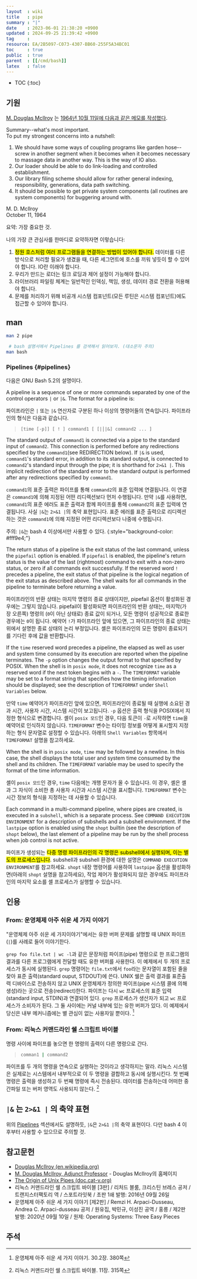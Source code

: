 ```yaml
---
layout  : wiki
title   : pipe
summary : "|"
date    : 2023-06-01 21:38:20 +0900
updated : 2024-09-25 21:39:42 +0900
tag     : 
resource: EA/2B5097-C073-4307-BB60-255F5A34BC01
toc     : true
public  : true
parent  : [[/cmd/bash]]
latex   : false
---
```

* TOC
{:toc}

## 기원

[M. Douglas McIlroy]( https://www.cs.dartmouth.edu/~doug/ ) 는 [1964년 10월 11일에 다음과 같은 메모를 작성했다]( http://doc.cat-v.org/unix/pipes/ ).

>
Summary--what's most important.  
To put my strongest concerns into a nutshell:  
>
1. We should have some ways of coupling programs like garden hose--screw in another segment when it becomes when it becomes necessary to massage data in another way. This is the way of IO also.
2. Our loader should be able to do link-loading and controlled establishment.
3. Our library filing scheme should allow for rather general indexing, responsibility, generations, data path switching.
4. It should be possible to get private system components (all routines are system components) for buggering around with.
>
M. D. McIlroy  
October 11, 1964

요약: 가장 중요한 것.

나의 가장 큰 관심사를 한마디로 요약하자면 이렇습니다:

1. <mark>정원 호스처럼 여러 프로그램들을 연결하는 방법이 있어야 합니다.</mark> 데이터를 다른 방식으로 처리할 필요가 생겼을 때, 다른 세그먼트에 호스를 끼워 넣듯이 할 수 있어야 합니다. IO란 이래야 합니다.
2. 우리가 만드는 로더는 링크 로딩과 제어 설정이 가능해야 합니다.
3. 라이브러리 파일링 체계는 일반적인 인덱싱, 책임, 생성, 데이터 경로 전환을 허용해야 합니다.
4. 문제를 처리하기 위해 비공개 시스템 컴포넌트(모든 루틴은 시스템 컴포넌트)에도 접근할 수 있어야 합니다.


## man

```sh
man 2 pipe
```

```sh
 # bash 설명서에서 Pipelines 를 검색해서 읽어보자. (대소문자 주의)
man bash
```

### Pipelines {#pipelines}

다음은 GNU Bash 5.2의 설명이다.

>
A pipeline is a sequence of one or more commands separated by one of the control operators `|` or `|&`.
The format for a pipeline is:

파이프라인은 `|` 또는 `|&` 연산자로 구분된 하나 이상의 명령어들의 연속입니다.
파이프라인의 형식은 다음과 같습니다.

>
> ```
> [time [-p]] [ ! ] command1 [ [|⎪|&] command2 ... ]
> ```
>
The standard output of `command1` is connected via a pipe to the standard input of `command2`.
This connection is performed before any redirections specified by the `command1`(see REDIRECTION below).
If `|&` is used, `command1`'s standard error, in addition to its standard output, is connected to `command2`'s standard input through the pipe; it is shorthand for `2>&1 |`.
This implicit redirection of the standard error to the standard output is performed after any redirections specified by `command1`.

`command1`의 표준 출력은 파이프를 통해 `command2`의 표준 입력에 연결됩니다.
이 연결은 `command1`에 의해 지정된 어떤 리디렉션보다 먼저 수행됩니다.
만약 `|&`를 사용하면, `command1`의 표준 에러도 표준 출력과 함께 파이프를 통해 `command2`의 표준 입력에 연결됩니다.
사실 `|&`는 `2>&1 |`의 축약 표현입니다.
표준 에러를 표준 출력으로 리디렉션하는 것은 `command1`에 의해 지정된 어떤 리디렉션보다 나중에 수행됩니다.

>
주의: `|&`는 bash 4 이상에서만 사용할 수 있다.
{:style="background-color: #fff9e4;"}

<span/>

>
The return status of a pipeline is the exit status of the last command, unless the `pipefail` option is enabled.
If `pipefail` is enabled, the pipeline's return status is the value of the last (rightmost) command to exit with a non-zero status, or zero if all commands exit successfully.
If the reserved word `!`  precedes a pipeline, the exit status of that pipeline is the logical negation of the exit status as described above.
The shell waits for all commands in the pipeline to terminate before returning a value.

파이프라인의 반환 상태는 마지막 명령의 종료 상태이지만, pipefail 옵션이 활성화된 경우에는 그렇지 않습니다.
pipefail이 활성화되면 파이프라인의 반환 상태는, 마지막(가장 오른쪽) 명령의 (`0`이 아닌 상태로) 종료 값이 되거나, 모든 명령이 성공적으로 종료한 경우에는 `0`이 됩니다.
예약어 `!`가 파이프라인 앞에 있으면, 그 파이프라인의 종료 상태는 위에서 설명한 종료 상태의 논리 부정입니다.
셸은 파이프라인의 모든 명령이 종료되기를 기다린 후에 값을 반환합니다.

>
If the `time` reserved word precedes a pipeline, the elapsed as well as user and system time consumed by its execution are reported when the pipeline terminates.
The `-p` option changes the output format to that specified by POSIX.
When the shell is in `posix mode`, it does not recognize `time` as a reserved word if the next token begins with a `-`.
The `TIMEFORMAT` variable may be set to a format string that specifies how the timing information should be displayed; see the description of `TIMEFORMAT` under `Shell Variables` below.

만약 `time` 예약어가 파이프라인 앞에 있으면, 파이프라인이 종료될 때 실행에 소요된 경과 시간, 사용자 시간, 시스템 시간이 보고됩니다.
`-p` 옵션은 출력 형식을 POSIX에서 지정한 형식으로 변경합니다.
셸이 `posix 모드`인 경우, 다음 토큰이 `-`로 시작하면 `time`을 예약어로 인식하지 않습니다.
`TIMEFORMAT` 변수는 타이밍 정보를 어떻게 표시할지 지정하는 형식 문자열로 설정할 수 있습니다.
아래의 `Shell Variables` 항목에서 `TIMEFORMAT` 설명을 참고하세요.

>
When the shell is in `posix mode`, `time` may be followed by a newline.
In this case, the shell displays the total user and system time consumed by the shell and its children.
The `TIMEFORMAT` variable may be used to specify the format of the time information.

셸이 `posix 모드`인 경우, `time` 다음에는 개행 문자가 올 수 있습니다.
이 경우, 셸은 셸과 그 자식이 소비한 총 사용자 시간과 시스템 시간을 표시합니다.
`TIMEFORMAT` 변수는 시간 정보의 형식을 지정하는 데 사용할 수 있습니다.

>
Each command in a multi-command pipeline, where pipes are created, is executed in a `subshell`, which is a separate process.
See `COMMAND EXECUTION ENVIRONMENT` for a description of subshells and a subshell environment.
If the `lastpipe` option is enabled using the `shopt` builtin (see the description of `shopt` below), the last element of a pipeline may be run by the shell process when job control is not active.

파이프가 생성되는 <mark>다중 명령 파이프라인의 각 명령은 subshell에서 실행되며, 이는 별도의 프로세스입니다</mark>.
subshell과 subshell 환경에 대한 설명은 `COMMAND EXECUTION ENVIRONMENT`를 참고하세요.
`shopt` 내장 명령어를 사용하여 `lastpipe` 옵션을 활성화하면(아래의 `shopt` 설명을 참고하세요), 작업 제어가 활성화되지 않은 경우에도 파이프라인의 마지막 요소를 셸 프로세스가 실행할 수 있습니다.

## 인용

### From: 운영체제 아주 쉬운 세 가지 이야기

"운영체제 아주 쉬운 세 가지이야기"에서는 유한 버퍼 문제를 설명할 때 UNIX 파이프(`|`)를 사례로 들어 이야기한다.

>
`grep foo file.txt | wc -l`과 같은 문장처럼 파이프(pipe) 명령으로 한 프로그램의 결과를 다른 프로그램에게 전달할 때도 유한 버퍼를 사용한다.
이 예제에서 두 개의 프로세스가 동시에 실행된다.
`grep` 명령어는 `file.txt`에서 `foo`라는 문자열이 포함된 줄을 찾아 표준 출력(standard ouput, STDOUT)에 쓴다.
UNIX 쉘은 출력 결과를 표준출력 디바이스로 전송하지 않고 UNIX 운영체제가 정의한 파이프(pipe 시스템 콜에 의해 생성)라는 곳으로 전송(redirect)한다.
파이프는 다시 `wc` 프로세스의 표준 입력(standard input, STDIN)과 연결되어 있다.
`grep` 프로세스가 생산자가 되고 `wc` 프로세스가 소비자가 된다.
그 둘 사이에는 커널 내부에 있는 유한 버퍼가 있다.
이 예제에서 당신은 내부 메커니즘에는 별 관심이 없는 사용자일 뿐이다.
[^easy-380]

### From: 리눅스 커맨드라인 쉘 스크립트 바이블

>
명령 사이에 파이프를 놓으면 한 명령의 출력이 다른 명령으로 간다.
>
> ```sh
> comman1 | command2
> ```
>
파이프를 두 개의 명령을 연속으로 실행하는 것이라고 생각하지는 말라.
리눅스 시스템은 실제로는 시스템에서 내부적으로 이 두 명령을 결합하고 동시에 실행시킨다.
첫 번째 명령은 출력을 생성하고 두 번째 명령에 즉시 전송된다.
데이터를 전송하는데 어떠한 중간파일 또는 버퍼 영역도 사용되지 않는다.
[^richard-315]


## `|&` 는 `2>&1 |` 의 축약 표현

위의 [Pipelines]( #pipelines ) 섹션에서도 설명하듯, `|&`은 `2>&1 |`의 축약 표현이다.
다만 bash 4 이후부터 사용할 수 있으므로 주의할 것.


## 참고문헌

- [Douglas McIlroy (en.wikipedia.org)]( https://en.wikipedia.org/wiki/Douglas_McIlroy )
- [M. Douglas McIlroy, Adjunct Professor]( https://www.cs.dartmouth.edu/~doug/ ) - Douglas McIlroy의 홈페이지
- [The Origin of Unix Pipes (doc.cat-v.org)]( http://doc.cat-v.org/unix/pipes/ )
- 리눅스 커맨드라인 쉘 스크립트 바이블 [3판] / 리처드 블룸, 크리스틴 브레스 공저 / 트랜지스터팩토리 역 / 스포트라잇북 / 초판 1쇄 발행: 2016년 09월 26일
- 운영체제 아주 쉬운 세 가지 이야기 [제2판] / Remzi H. Arpaci-Dusseau, Andrea C. Arpaci-dusseau 공저 / 원유집, 박민규, 이성진 공역 / 홍릉 / 제2판 발행: 2020년 09월 10일 / 원제: Operating Systems: Three Easy Pieces

## 주석

[^easy-380]: 운영체제 아주 쉬운 세 가지 이야기. 30.2장. 380쪽
[^richard-315]: 리눅스 커맨드라인 쉘 스크립트 바이블. 11장. 315쪽

